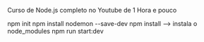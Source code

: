 Curso de Node.js completo no Youtube de 1 Hora e pouco

npm init 
npm install nodemon --save-dev
npm install --> instala o node_modules
npm run start:dev 

